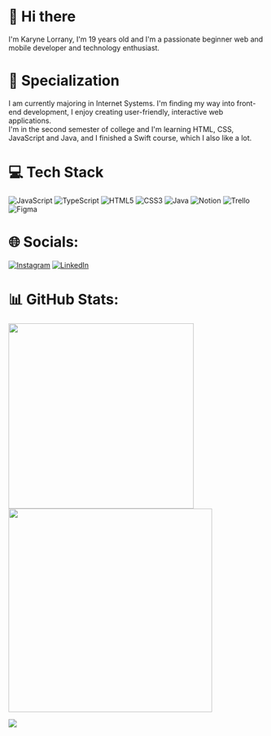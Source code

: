 # 👋 Hi there

I'm Karyne Lorrany, I'm 19 years old and I'm a passionate beginner web and mobile developer and technology enthusiast. </br>


  # 🚀 Specialization

 I am currently majoring in Internet Systems. I'm finding my way into front-end development, I enjoy creating user-friendly, interactive web applications. </br>  I'm in the second semester of college and I'm learning HTML, CSS, JavaScript and Java, and I finished a Swift course, which I also like a lot.  </br>

# 💻 Tech Stack
![JavaScript](https://img.shields.io/badge/javascript-%23323330.svg?style=for-the-badge&logo=javascript&logoColor=%23F7DF1E) ![TypeScript](https://img.shields.io/badge/typescript-%23007ACC.svg?style=for-the-badge&logo=typescript&logoColor=white) ![HTML5](https://img.shields.io/badge/html5-%23E34F26.svg?style=for-the-badge&logo=html5&logoColor=white) ![CSS3](https://img.shields.io/badge/css3-%231572B6.svg?style=for-the-badge&logo=css3&logoColor=white) ![Java](https://img.shields.io/badge/java-%23ED8B00.svg?style=for-the-badge&logo=java&logoColor=white) ![Notion](https://img.shields.io/badge/Notion-%23000000.svg?style=for-the-badge&logo=notion&logoColor=white) ![Trello](https://img.shields.io/badge/Trello-%23026AA7.svg?style=for-the-badge&logo=Trello&logoColor=white)
![Figma](https://img.shields.io/badge/Figma-F24E1E?style=for-the-badge&logo=figma&logoColor=white)

# 🌐 Socials:
[![Instagram](https://img.shields.io/badge/Instagram-%23E4405F.svg?logo=Instagram&logoColor=white)](https://instagram.com/kahcodes) [![LinkedIn](https://img.shields.io/badge/LinkedIn-%230077B5.svg?logo=linkedin&logoColor=white)](https://www.linkedin.com/in/karyne-lorrany) 

# 📊 GitHub Stats:
<img src="https://github-readme-stats-wheat-two-53.vercel.app/api?username=kahcodes&theme=neon&hide_border=false&include_all_commits=false&count_private=false"  width="364px" />                    <img src="https://github-readme-streak-stats.herokuapp.com/?user=kahcodes&theme=neon&hide_border=false"  width="400px" />



![](https://github-readme-stats-wheat-two-53.vercel.app/api/top-langs/?username=kahcodes&theme=neon&hide_border=false&include_all_commits=false&count_private=false&layout=compact)
